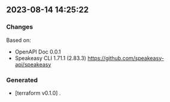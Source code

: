 

## 2023-08-14 14:25:22
### Changes
Based on:
- OpenAPI Doc 0.0.1 
- Speakeasy CLI 1.71.1 (2.83.3) https://github.com/speakeasy-api/speakeasy
### Generated
- [terraform v0.1.0] .
